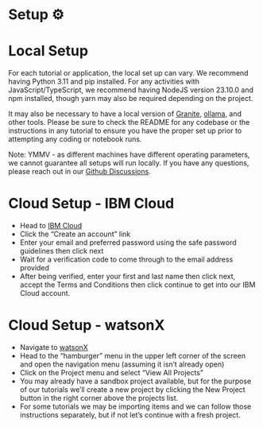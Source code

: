 # Setup :gear:

# Local Setup
For each tutorial or application, the local set up can vary. We recommend having Python 3.11 and pip installed. For any activities with JavaScript/TypeScript, we recommend having NodeJS version 23.10.0 and npm installed, though yarn may also be required depending on the project.

It may also be necessary to have a local version of [Granite](https://www.ibm.com/granite), [ollama](https://ollama.com/), and other tools. Please be sure to check the README for any codebase or the instructions in any tutorial to ensure you have the proper set up prior to attempting any coding or notebook runs.

Note: YMMV - as different machines have different operating parameters, we cannot guarantee all setups will run locally. If you have any questions, please reach out in our [Github Discussions](https://github.com/IBM/ibmdotcom-tutorials/discussions).

# Cloud Setup - IBM Cloud
- Head to [IBM Cloud](https://cloud.ibm.com/login)
- Click the “Create an account” link
- Enter your email and preferred password using the safe password guidelines then click next
- Wait for a verification code to come through to the email address provided
- After being verified, enter your first and last name then click next, accept the Terms and Conditions then click continue to get into our IBM Cloud account.

# Cloud Setup - watsonX
- Navigate to [watsonX](https://dataplatform.cloud.ibm.com/login)
- Head to the “hamburger” menu in the upper left corner of the screen and open the navigation menu (assuming it isn’t already open)
- Click on the Project menu and select “View All Projects”
- You may already have a sandbox project available, but for the purpose of our tutorials we’ll create a new project by clicking the New Project button in the right corner above the projects list.
- For some tutorials we may be importing items and we can follow those instructions separately, but if not let’s continue with a fresh project.



